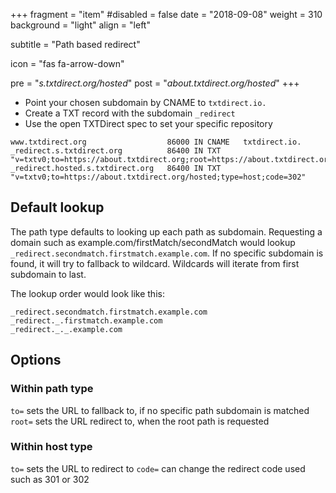 +++
fragment = "item"
#disabled = false
date = "2018-09-08"
weight = 310
background = "light"
align = "left"

subtitle = "Path based redirect"

icon = "fas fa-arrow-down"

pre = "*s.txtdirect.org/hosted*"
post = "*about.txtdirect.org/hosted*"
+++

* Point your chosen subdomain by CNAME to `txtdirect.io.`
* Create a TXT record with the subdomain `_redirect`
* Use the open TXTDirect spec to set your specific repository

```text
www.txtdirect.org                  86000 IN CNAME   txtdirect.io.
_redirect.s.txtdirect.org          86400 IN TXT     "v=txtv0;to=https://about.txtdirect.org;root=https://about.txtdirect.org;type=path"
_redirect.hosted.s.txtdirect.org   86400 IN TXT     "v=txtv0;to=https://about.txtdirect.org/hosted;type=host;code=302"
```

## Default lookup
The path type defaults to looking up each path as subdomain.
Requesting a domain such as example.com/firstMatch/secondMatch would lookup `_redirect.secondmatch.firstmatch.example.com`.
If no specific subdomain is found, it will try to fallback to wildcard. Wildcards will iterate from first subdomain to last.

The lookup order would look like this:
```
_redirect.secondmatch.firstmatch.example.com
_redirect._.firstmatch.example.com
_redirect._._.example.com
```

## Options
### Within path type
`to=` sets the URL to fallback to, if no specific path subdomain is matched
`root=` sets the URL redirect to, when the root path is requested

### Within host type
`to=` sets the URL to redirect to
`code=` can change the redirect code used such as 301 or 302
